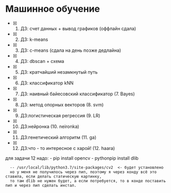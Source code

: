 # Машинное обучение
- [X] 1. ДЗ: счет данных + вывод графиков (оффлайн сдала)
- [X] 2. ДЗ: k-means
- [X] 3. ДЗ: c-means (сдала на день позже дедлайна)
- [X] 4. ДЗ: dbscan + схема
- [X] 5. ДЗ: кратчайший незамкнутый путь
- [X] 6. ДЗ: классификатор kNN
- [X] 7. ДЗ: наивный байесовский классификатор (7. Bayes)
- [X] 8. ДЗ: метод опорных векторов (8. svm)
- [X] 9. ДЗ:логистическая регрессия (9. LR)
- [X] 10. ДЗ:нейронка (10. neironka)
- [X] 11. ДЗ:генетический алгоритм (11. ga)
- [X] 12. ДЗ:что - то интересное с харой!  (12. haara)

для задачи 12 надо: 
      - pip install opencv
      - pythonpip install dlib
      
      -- /usr/local/lib/python3.7/site-packages/cv2  <- будет установлено 
      но у меня не получилось через пип, поэтому я через конду всё это ставила, если делать статическую картинку, 
      то там dlib не нужен будет, а если потребуется, то в конде поставить пип и через пип сделать инстал. 

